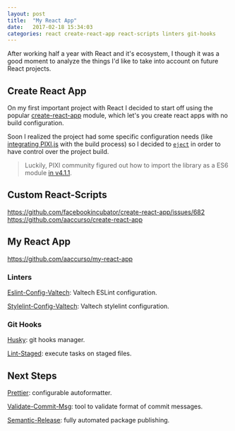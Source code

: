 ```yaml
---
layout: post
title:  "My React App"
date:   2017-02-18 15:34:03
categories: react create-react-app react-scripts linters git-hooks
---
```


After working half a year with React and it's ecosystem, I though it was a good moment to analyze the things I'd like to take into account on future React projects.

## Create React App

On my first important project with React I decided to start off using the popular [create-react-app](https://github.com/facebookincubator/create-react-app) module, which let's you create react apps with no build configuration.

Soon I realized the project had some specific configuration needs (like [integrating PIXI.js](https://github.com/pixijs/pixi.js/issues/1854) with the build process) so I decided to [`eject`](https://github.com/facebookincubator/create-react-app#converting-to-a-custom-setup) in order to have control over the project build.

> Luckily, PIXI community figured out how to import the library as a ES6 module [in v4.1.1](https://github.com/pixijs/pixi.js/pull/2981).

## Custom React-Scripts

https://github.com/facebookincubator/create-react-app/issues/682
https://github.com/aaccurso/create-react-app

## My React App

https://github.com/aaccurso/my-react-app

### Linters

[Eslint-Config-Valtech](https://github.com/valtech-nyc/eslint-config-valtech): Valtech ESLint configuration.

[Stylelint-Config-Valtech](https://github.com/valtech-nyc/stylelint-config-valtech): Valtech stylelint configuration.

### Git Hooks

[Husky](https://github.com/typicode/husky): git hooks manager.

[Lint-Staged](https://github.com/okonet/lint-staged): execute tasks on staged files.

## Next Steps

[Prettier](https://github.com/prettier/prettier): configurable autoformatter.

[Validate-Commit-Msg](https://github.com/kentcdodds/validate-commit-msg): tool to validate format of commit messages.

[Semantic-Release](https://github.com/semantic-release/semantic-release): fully automated package publishing.
